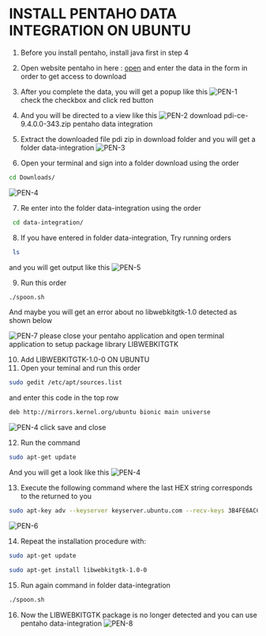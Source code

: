 # INSTALL PENTAHO DATA INTEGRATION ON UBUNTU

1. Before you install pentaho, install java first in step 4
2. Open website pentaho in here : <a href='https://pentaho.com/pentaho-community-edition/' target='_blank'>open</a> and enter the data in the form in order to get access to download
3. After you complete the data, you will get a popup like this
![PEN-1](img/pentaho/pen1.png)
check the checkbox and click red button

4. And you will be directed to a view like this
![PEN-2](img/pentaho/pen2.png)
download pdi-ce-9.4.0.0-343.zip pentaho data integration

5. Extract the downloaded file pdi zip in download folder and you will get a folder data-integration
![PEN-3](img/pentaho/pen3.png)

6. Open your terminal and sign into a folder download using the order
```sh
cd Downloads/
```
![PEN-4](img/pentaho/pen4.png)

7. Re enter into the folder data-integration using the order
```sh
 cd data-integration/
```

8. If you have entered in folder data-integration, Try running orders
```sh
 ls
```
and you will get output like this
![PEN-5](img/pentaho/pen5.png)

9. Run this order
```sh
./spoon.sh
```
And maybe you will get an error about no libwebkitgtk-1.0 detected as shown below

![PEN-7](img/pentaho/pen7.png)
please close your pentaho application and open terminal application to setup package library LIBWEBKITGTK

10. Add LIBWEBKITGTK-1.0-0 ON UBUNTU
11. Open your teminal and run this order
```sh
sudo gedit /etc/apt/sources.list
```
and enter this code in the top row
```sh
deb http://mirrors.kernel.org/ubuntu bionic main universe
```
![PEN-4](img/pentaho/pen4_.png)
click save and close

12. Run the command 
```sh
sudo apt-get update
```
And you will get a look like this
![PEN-4](img/pentaho/pen5_.png)

13. Execute the following command where the last HEX string corresponds to the returned to you
```sh
sudo apt-key adv --keyserver keyserver.ubuntu.com --recv-keys 3B4FE6ACC0B21F32
```
![PEN-6](img/pentaho/pen6.png)

14. Repeat the installation procedure with:
```sh
sudo apt-get update

sudo apt-get install libwebkitgtk-1.0-0
``` 

15. Run again command in folder data-integration
```sh
./spoon.sh
```

16. Now the LIBWEBKITGTK package is no longer detected and you can use pentaho data-integration
![PEN-8](img/pentaho/pen8.png)
